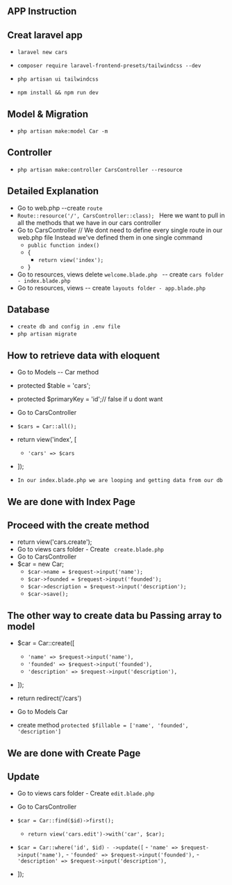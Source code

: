 ## APP Instruction

## Creat  laravel app 
- ```laravel new cars```

- ```composer require laravel-frontend-presets/tailwindcss --dev```
- ```php artisan ui tailwindcss```
- ```npm install && npm run dev```

## Model & Migration
- ```php artisan make:model Car -m```

## Controller
- ```php artisan make:controller CarsController --resource```


## Detailed Explanation
- Go to web.php  --create ```route```
- ```Route::resource('/', CarsController::class); ``` Here we want to pull in all the methods that we have in our cars controller 
- Go to CarsController  // We dont need to define every single route in our web.php file  Instead we've  defined them in one  single command
    - ```public function index()```
   - {
       - ```return view('index');```
   -  } 
- Go to resources, views  delete ```welcome.blade.php ``` -- create ```cars folder - index.blade.php```
- Go to resources, views   -- create ```layouts folder - app.blade.php```

## Database
- ```create db and config in .env file```
- ```php artisan migrate```

## How to retrieve data with eloquent 
- Go to Models -- Car  method 
- protected $table = 'cars';
- protected $primaryKey = 'id';// false if u dont want
- Go to CarsController
-   ```$cars = Car::all();```
- return view('index', [
    - ```'cars' => $cars```
- ]);

-  ```In our index.blade.php we are looping and getting data from our db```
## We are done with Index Page

## Proceed with the create method

- return view('cars.create');
- Go to views cars folder - Create ``` create.blade.php```
- Go to CarsController
- $car = new Car;
    - ```$car->name = $request->input('name');```
    - ```$car->founded = $request->input('founded');```
    - ```$car->description = $request->input('description');```
    - ```$car->save();```

##  The other way to create data bu Passing array to model

- $car = Car::create([
   - ```'name' => $request->input('name'),```
   - ```'founded' => $request->input('founded'),```
   - ```'description' => $request->input('description'),```
- ]);

- return redirect('/cars')

- Go to Models Car 
- create method     ```protected $fillable = ['name', 'founded', 'description']```

## We are done with Create Page

## Update 
- Go to views cars folder - Create ```edit.blade.php```
- Go to CarsController
- ```$car = Car::find($id)->first();```
   - ```return view('cars.edit')->with('car', $car);```

-  ```$car = Car::where('id', $id)```
    ```- ->update([```
        - ```'name' => $request->input('name'),```
        - ```'founded' => $request->input('founded'),```
        - ```'description' => $request->input('description'),```
- ]);   
